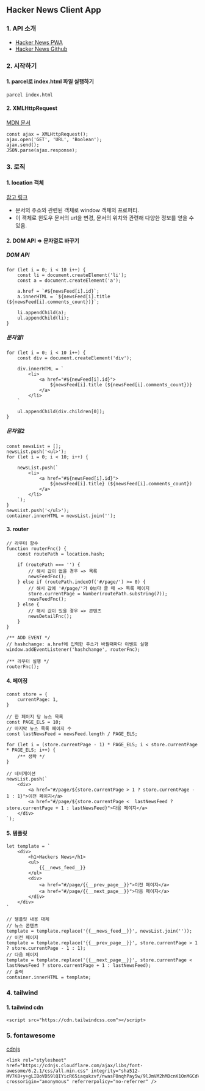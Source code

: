 ## Hacker News Client App

### 1. API 소개
- [Hacker News PWA](https://hnpwa.com/)
- [Hacker News Github](https://github.com/tastejs/hacker-news-pwas)

### 2. 시작하기
#### 1. parcel로 index.html 파일 실행하기
```
parcel index.html
```

#### 2. XMLHttpRequest
[MDN 문서](https://developer.mozilla.org/en-US/docs/Web/API/XMLHttpRequest)
```
const ajax = XMLHttpRequest();
ajax.open('GET', 'URL', 'Boolean');
ajax.send();
JSON.parse(ajax.response);
```

### 3. 로직
#### 1. location 객체
[참고 링크](https://ffoorreeuunn.tistory.com/167)
- 문서의 주소와 관련된 객체로 window 객체의 프로퍼티.
- 이 객체로 윈도우 문서의 url을 변경, 문서의 위치와 관련해 다양한 정보를 얻을 수 있음.

#### 2. DOM API => 문자열로 바꾸기 
##### DOM API
```
for (let i = 0; i < 10 i++) {
    const li = document.createElement('li');
    const a = document.createElement('a');

    a.href = `#${newsFeed[i].id}`;
    a.innerHTML = `${newsFeed[i].title (${newsFeed[i].comments_count})}`;

    li.appendChild(a);
    ul.appendChild(li);
} 
```

##### 문자열1
```
for (let i = 0; i < 10 i++) {
    const div = document.createElement('div');

    div.innerHTML = `
        <li>
            <a href="#${newFeed[i].id}">
                ${newsFeed[i].title (${newsFeed[i].comments_count})}             
            </a>
        </li>
    `

    ul.appendChild(div.children[0]);
}
```

##### 문자열2
```
const newsList = [];
newsList.push('<ul>');
for (let i = 0; i < 10; i++) {
    
    newsList.push(`
        <li>
            <a href="#${newsFeed[i].id}">
                ${newsFeed[i].title} (${newsFeed[i].comments_count})
            </a>
        </li>
    `);
}
newsList.push('</ul>');
container.innerHTML = newsList.join('');
```

#### 3. router
```
// 라우터 함수
function routerFnc() {
    const routePath = location.hash;

    if (routePath === '') {
        // 해시 값이 없을 경우 => 목록
        newsFeedFnc();
    } else if (routePath.indexOf('#/page/') >= 0) {
        // 해시 값에 '#/page/'가 0보다 클 때 => 목록 페이지
        store.currentPage = Number(routePath.substring(7));
        newsFeedFnc();
    } else {
        // 해시 값이 있을 경우 => 콘텐츠
        newsDetailFnc();
    }
}

/** ADD EVENT */
// hashchange: a.href에 입력한 주소가 바뀔때마다 이벤트 실행
window.addEventListener('hashchange', routerFnc);

/** 라우터 실행 */
routerFnc();
```

#### 4. 페이징
```
const store = {
    currentPage: 1,
}

// 한 페이지 당 뉴스 목록
const PAGE_ELS = 10;
// 마지막 뉴스 목록 페이지 수
const lastNewsFeed = newsFeed.length / PAGE_ELS;

for (let i = (store.currentPage - 1) * PAGE_ELS; i < store.currentPage * PAGE_ELS; i++) {
    /** 생략 */
}

// 네비게이션
newsList.push(`
    <div>
        <a href="#/page/${store.currentPage > 1 ? store.currentPage - 1 : 1}">이전 페이지</a>
        <a href="#/page/${store.currentPage <  lastNewsFeed ? store.currentPage + 1 : lastNewsFeed}">다음 페이지</a>
    </div>
`);
```

#### 5. 템플릿
```
let template = `
    <div>
        <h1>Hackers News</h1>
        <ul>
            {{__news_feed__}}
        </ul>
        <div>
            <a href="#/page/{{__prev_page__}}">이전 페이지</a>
            <a href="#/page/{{__next_page__}}">다음 페이지</a>
        </div>
    </div>
`

// 템플릿 내용 대체
// 뉴스 콘텐츠
template = template.replace('{{__news_feed__}}', newsList.join(''));
// 이전 페이지
template = template.replace('{{__prev_page__}}', store.currentPage > 1 ? store.currentPage - 1 : 1);
// 다음 페이지
template = template.replace('{{__next_page__}}', store.currentPage < lastNewsFeed ? store.currentPage + 1 : lastNewsFeed);
// 출력
container.innerHTML = template;
```

### 4. tailwind
#### 1. tailwind cdn
```
<script src="https://cdn.tailwindcss.com"></script>
```

### 5. fontawesome
[cdnjs](https://cdnjs.com/)
```
<link rel="stylesheet" href="https://cdnjs.cloudflare.com/ajax/libs/font-awesome/6.2.1/css/all.min.css" integrity="sha512-MV7K8+y+gLIBoVD59lQIYicR65iaqukzvf/nwasF0nqhPay5w/9lJmVM2hMDcnK1OnMGCdVK+iQrJ7lzPJQd1w==" crossorigin="anonymous" referrerpolicy="no-referrer" />
```